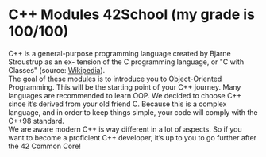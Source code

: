 # C++ Modules 42School (my grade is 100/100)
C++ is a general-purpose programming language created by Bjarne Stroustrup as an ex- tension of the C programming language, or "C with Classes" (source: [Wikipedia](https://en.wikipedia.org/wiki/C++)).<br>
The goal of these modules is to introduce you to Object-Oriented Programming. This will be the starting point of your C++ journey. Many languages are recommended to learn OOP. We decided to choose C++ since it’s derived from your old friend C. Because this is a complex language, and in order to keep things simple, your code will comply with the C++98 standard.<br>
We are aware modern C++ is way different in a lot of aspects. So if you want to become a proficient C++ developer, it’s up to you to go further after the 42 Common Core!
